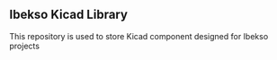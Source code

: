## Ibekso Kicad Library

This repository is used to store Kicad component designed for Ibekso projects
